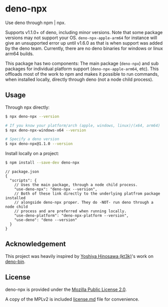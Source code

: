 <!--
This Source Code Form is subject to the terms of the Mozilla Public
License, v. 2.0. If a copy of the MPL was not distributed with this
file, You can obtain one at https://mozilla.org/MPL/2.0/.
-->

# deno-npx

Use deno through npm | npx.

Supports v1.1.0+ of deno, including minor versions. Note that some package versions may not support
your OS. `deno-npx-apple-arm64` for instance will give an unsupported error up until v1.6.0 as that
is when support was added by the deno team. Currently, there are no deno binaries for windows or
linux arm64 builds.

This package has two components: The main package (`deno-npx`) and sub packages for individual
platform support (`deno-npx-apple-arm64`, etc). This offloads most of the work to npm and makes it
possible to run commands, when installed locally, directly through deno (not a node child process).

## Usage

Through npx directly:

```bash
$ npx deno-npx --version

# If you know your platform/arch (apple, windows, linux)/(x64, arm64)
$ npx deno-npx-windows-x64 --version

# Specify a deno version
$ npx deno-npx@1.1.0 --version
```

Install locally on a project:

```bash
$ npm install --save-dev deno-npx
```

```jsonc
// package.json
{
  "scripts": {
    // Uses the main package, through a node child process.
    "use-deno-npx": "deno-npx --version",
    // Both of these link directly to the underlying platfrom package installed
    // alongside deno-npx proper. They do -NOT- run deno through a node child
    // process and are preferred when running locally.
    "use-deno-platform": "deno-npx-platform --version",
    "use-deno": "deno --version"
  }
}
```

## Acknowledgement

This project was heavily inspired by [Yoshiya Hinosawa (kt3k)](https://github.com/kt3k)'s work on
[deno-bin](https://github.com/kt3k/deno-bin).

## License

deno-npx is provided under the [Mozilla Public License 2.0](https://mozilla.org/MPL/2.0/).

A copy of the MPLv2 is included [license.md](/license.md) file for convenience.
